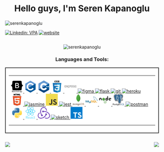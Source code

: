 <h1 align="center">Hello guys, I'm Seren Kapanoglu</h1>


###

  <img width="560px" height="360px" src="https://media.giphy.com/media/v1.Y2lkPTc5MGI3NjExcDY1MXU5MTRvbGFzcmFyaTBrcnU1dTZqMmZycmU4c3VrcWpuZDFpZyZlcD12MV9pbnRlcm5hbF9naWZfYnlfaWQmY3Q9Zw/ytdrKpOVEp1qpQ2UtS/giphy.gif" alt="serenkapanoglu"/>

<p align="center">
  
[![Linkedin: VPA](https://img.shields.io/badge/linkedin-%230077B5.svg?&style=for-the-badge&logo=linkedin&logoColor=white)](https://linkedin.com/in/gulserenkapanoglu/) 
[![website](https://img.shields.io/badge/gmail-f1f2f6.svg?&style=for-the-badge&logo=gmail&logoColor=red)](mailto:kapanogluseren01@gmail.com)

 </p>

## 
  <p align="center">
<img width="560px" height="360px" src="https://media.giphy.com/media/v1.Y2lkPTc5MGI3NjExMmgxNDdvanU5NDB3cTVnaGF4eWZ4cDlhamx4cnBtOXFhcjhqemoweCZlcD12MV9pbnRlcm5hbF9naWZfYnlfaWQmY3Q9Zw/vhVqGkxDYxAaRbOWVp/giphy.gif" alt="serenkapanoglu"/>

  </p>



###

<h3 align="center">Languages and Tools:</h3>

<div style="border: 2px solid #333; padding: 10px; background-color: #fff;">
  <table>
    <tr>
      <td> 
  <p align="left"> <a href="https://getbootstrap.com" target="_blank" rel="noreferrer"> <img src="https://raw.githubusercontent.com/devicons/devicon/master/icons/bootstrap/bootstrap-plain-wordmark.svg" alt="bootstrap" width="40" height="40"/> </a> <a href="https://www.cprogramming.com/" target="_blank" rel="noreferrer"> <img src="https://raw.githubusercontent.com/devicons/devicon/master/icons/c/c-original.svg" alt="c" width="40" height="40"/> </a> <a href="https://www.w3schools.com/cpp/" target="_blank" rel="noreferrer"> <img src="https://raw.githubusercontent.com/devicons/devicon/master/icons/cplusplus/cplusplus-original.svg" alt="cplusplus" width="40" height="40"/> </a> <a href="https://www.w3schools.com/css/" target="_blank" rel="noreferrer"> <img src="https://raw.githubusercontent.com/devicons/devicon/master/icons/css3/css3-original-wordmark.svg" alt="css3" width="40" height="40"/> </a> <a href="https://expressjs.com" target="_blank" rel="noreferrer"> <img src="https://raw.githubusercontent.com/devicons/devicon/master/icons/express/express-original-wordmark.svg" alt="express" width="40" height="40"/> </a> <a href="https://www.figma.com/" target="_blank" rel="noreferrer"> <img src="https://www.vectorlogo.zone/logos/figma/figma-icon.svg" alt="figma" width="40" height="40"/> </a> <a href="https://flask.palletsprojects.com/" target="_blank" rel="noreferrer"> <img src="https://www.vectorlogo.zone/logos/pocoo_flask/pocoo_flask-icon.svg" alt="flask" width="40" height="40"/> </a> <a href="https://git-scm.com/" target="_blank" rel="noreferrer"> <img src="https://www.vectorlogo.zone/logos/git-scm/git-scm-icon.svg" alt="git" width="40" height="40"/> </a> <a href="https://heroku.com" target="_blank" rel="noreferrer"> <img src="https://www.vectorlogo.zone/logos/heroku/heroku-icon.svg" alt="heroku" width="40" height="40"/> </a> <a href="https://www.w3.org/html/" target="_blank" rel="noreferrer"> <img src="https://raw.githubusercontent.com/devicons/devicon/master/icons/html5/html5-original-wordmark.svg" alt="html5" width="40" height="40"/> </a> <a href="https://jasmine.github.io/" target="_blank" rel="noreferrer"> <img src="https://www.vectorlogo.zone/logos/jasmine/jasmine-icon.svg" alt="jasmine" width="40" height="40"/> </a> <a href="https://developer.mozilla.org/en-US/docs/Web/JavaScript" target="_blank" rel="noreferrer"> <img src="https://raw.githubusercontent.com/devicons/devicon/master/icons/javascript/javascript-original.svg" alt="javascript" width="40" height="40"/> </a> <a href="https://jestjs.io" target="_blank" rel="noreferrer"> <img src="https://www.vectorlogo.zone/logos/jestjsio/jestjsio-icon.svg" alt="jest" width="40" height="40"/> </a> <a href="https://www.mongodb.com/" target="_blank" rel="noreferrer"> <img src="https://raw.githubusercontent.com/devicons/devicon/master/icons/mongodb/mongodb-original-wordmark.svg" alt="mongodb" width="40" height="40"/> </a> <a href="https://www.mysql.com/" target="_blank" rel="noreferrer"> <img src="https://raw.githubusercontent.com/devicons/devicon/master/icons/mysql/mysql-original-wordmark.svg" alt="mysql" width="40" height="40"/> </a> <a href="https://nodejs.org" target="_blank" rel="noreferrer"> <img src="https://raw.githubusercontent.com/devicons/devicon/master/icons/nodejs/nodejs-original-wordmark.svg" alt="nodejs" width="40" height="40"/> </a> <a href="https://www.postgresql.org" target="_blank" rel="noreferrer"> <img src="https://raw.githubusercontent.com/devicons/devicon/master/icons/postgresql/postgresql-original-wordmark.svg" alt="postgresql" width="40" height="40"/> </a> <a href="https://postman.com" target="_blank" rel="noreferrer"> <img src="https://www.vectorlogo.zone/logos/getpostman/getpostman-icon.svg" alt="postman" width="40" height="40"/> </a> <a href="https://www.python.org" target="_blank" rel="noreferrer"> <img src="https://raw.githubusercontent.com/devicons/devicon/master/icons/python/python-original.svg" alt="python" width="40" height="40"/> </a> <a href="https://reactjs.org/" target="_blank" rel="noreferrer"> <img src="https://raw.githubusercontent.com/devicons/devicon/master/icons/react/react-original-wordmark.svg" alt="react" width="40" height="40"/> </a> <a href="https://redux.js.org" target="_blank" rel="noreferrer"> <img src="https://raw.githubusercontent.com/devicons/devicon/master/icons/redux/redux-original.svg" alt="redux" width="40" height="40"/> </a> <a href="https://www.sketch.com/" target="_blank" rel="noreferrer"> <img src="https://www.vectorlogo.zone/logos/sketchapp/sketchapp-icon.svg" alt="sketch" width="40" height="40"/> </a> <a href="https://www.typescriptlang.org/" target="_blank" rel="noreferrer"> <img src="https://raw.githubusercontent.com/devicons/devicon/master/icons/typescript/typescript-original.svg" alt="typescript" width="40" height="40"/> </a> </p>
        
  </tr>
</td>
</table>
</div>

##

<p><img src="https://github-readme-stats.vercel.app/api/top-langs/?username=serenkapanoglu" /><img src="https://media.giphy.com/media/v1.Y2lkPTc5MGI3NjExZG1wcHliYjc0aWc1ZmhndXMwMXl6czNtazF2Z2k1bGtseHp4aTcyZCZlcD12MV9pbnRlcm5hbF9naWZfYnlfaWQmY3Q9Zw/UIN7Andwh7kDZGUvmt/giphy.gif" align="right"/></p>

